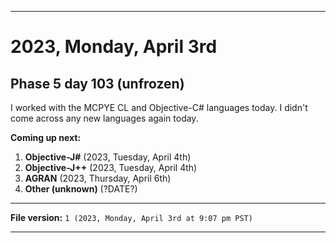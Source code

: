 
***

# 2023, Monday, April 3rd

## Phase 5 day 103 (unfrozen)

I worked with the MCPYE CL and Objective-C# languages today. I didn't come across any new languages again today.

**Coming up next:**

1. **Objective-J#** (2023, Tuesday, April 4th)
2. **Objective-J++** (2023, Tuesday, April 4th)
3. **AGRAN** (2023, Thursday, April 6th)
4. **Other (unknown)** (?DATE?)

<!-- Today wasn't planned to be a development day for new repositories. I am taking a temporary break from it to work on other projects. If I can gather more languages, I might start phase 4 (2022) earlier. <!-- Work is being done to get the [`Learn`](https://github.com/seanpm2001/Learn/) repository back up to date, as I couldn't keep up in the last 3 days of phase 3 of 2022. The current phase finished yesterday (2022, Tuesday, November 29th) new repositories are expected to start being created at an unknown time in 2022 December. !--> 

<!-- This is the end of phase 4 (2022) of the acceleration project for `seanpm2001/Learn`. !-->

***

**File version:** `1 (2023, Monday, April 3rd at 9:07 pm PST)`

***
